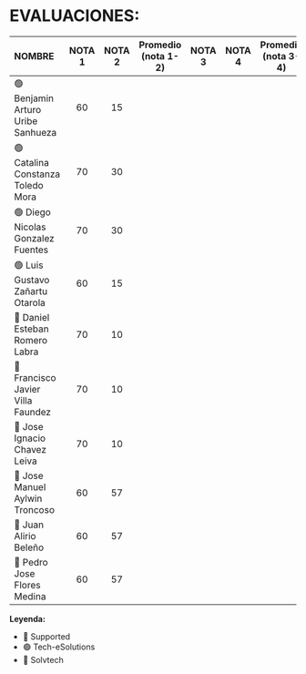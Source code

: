 # EVALUACIONES:

| NOMBRE | NOTA 1 | NOTA 2 | Promedio (nota 1-2) | NOTA 3 | NOTA 4 | Promedio (nota 3-4) | FINAL |
|:-------|:------:|:------:|:------:|:------:|:------:|:------:|:-----:|
| 🟢 Benjamin Arturo Uribe Sanhueza |60|15| | | | |
| 🟢 Catalina Constanza Toledo Mora |70|30| | | | |
| 🟢 Diego Nicolas Gonzalez Fuentes |70|30| | | | |
| 🟢 Luis Gustavo Zañartu Otarola   |60|15| | | | |
| 🔴 Daniel Esteban Romero Labra    |70|10| | | | |
| 🔴 Francisco Javier Villa Faundez |70|10| | | | |
| 🔴 Jose Ignacio Chavez Leiva      |70|10| | | | |
| 🔵 Jose Manuel Aylwin Troncoso    |60|57| | | |
| 🔵 Juan Alirio Beleño             |60|57| | | | |
| 🔵 Pedro Jose Flores Medina       |60|57| | | | |

**Leyenda:**
- 🔴 Supported
- 🟢 Tech-eSolutions
- 🔵 Solvtech
